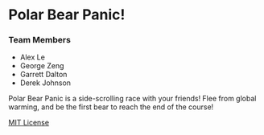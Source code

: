 Polar Bear Panic!
================
### Team Members
- Alex Le
- George Zeng
- Garrett Dalton
- Derek Johnson

Polar Bear Panic is a side-scrolling race with your friends!
Flee from global warming, and be the first bear to reach the end of the course!

[MIT License](http://opensource.org/licenses/MIT)

